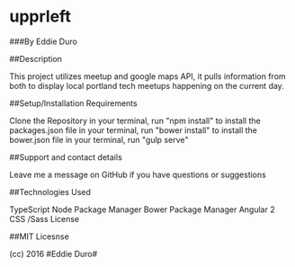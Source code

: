 # upprleft

###By Eddie Duro

##Description

This project utilizes meetup and google maps API, it pulls information from both to display local portland tech meetups happening on the current day.


##Setup/Installation Requirements

Clone the Repository in your terminal, run "npm install" to install the packages.json file in your terminal, run "bower install" to install the bower.json file in your terminal, run "gulp serve"

##Support and contact details

Leave me a message on GitHub if you have questions or suggestions

##Technologies Used

TypeScript Node Package Manager Bower Package Manager Angular 2 CSS /Sass License

##MIT Licesnse

(cc) 2016 #Eddie Duro#
